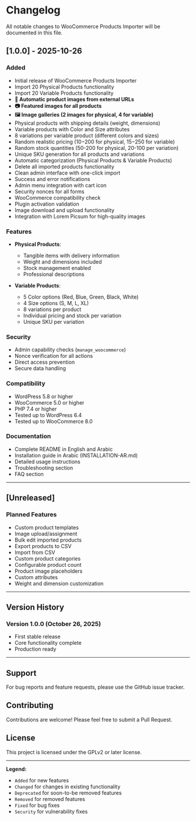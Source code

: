 # Changelog

All notable changes to WooCommerce Products Importer will be documented in this file.

## [1.0.0] - 2025-10-26

### Added
- Initial release of WooCommerce Products Importer
- Import 20 Physical Products functionality
- Import 20 Variable Products functionality
- **🎨 Automatic product images from external URLs**
- **📷 Featured images for all products**
- **🖼️ Image galleries (2 images for physical, 4 for variable)**
- Physical products with shipping details (weight, dimensions)
- Variable products with Color and Size attributes
- 8 variations per variable product (different colors and sizes)
- Random realistic pricing ($10-$200 for physical, $15-$250 for variable)
- Random stock quantities (50-200 for physical, 20-100 per variation)
- Unique SKU generation for all products and variations
- Automatic categorization (Physical Products & Variable Products)
- Delete all imported products functionality
- Clean admin interface with one-click import
- Success and error notifications
- Admin menu integration with cart icon
- Security nonces for all forms
- WooCommerce compatibility check
- Plugin activation validation
- Image download and upload functionality
- Integration with Lorem Picsum for high-quality images

### Features
- **Physical Products**: 
  - Tangible items with delivery information
  - Weight and dimensions included
  - Stock management enabled
  - Professional descriptions
  
- **Variable Products**:
  - 5 Color options (Red, Blue, Green, Black, White)
  - 4 Size options (S, M, L, XL)
  - 8 variations per product
  - Individual pricing and stock per variation
  - Unique SKU per variation

### Security
- Admin capability checks (`manage_woocommerce`)
- Nonce verification for all actions
- Direct access prevention
- Secure data handling

### Compatibility
- WordPress 5.8 or higher
- WooCommerce 5.0 or higher
- PHP 7.4 or higher
- Tested up to WordPress 6.4
- Tested up to WooCommerce 8.0

### Documentation
- Complete README in English and Arabic
- Installation guide in Arabic (INSTALLATION-AR.md)
- Detailed usage instructions
- Troubleshooting section
- FAQ section

---

## [Unreleased]

### Planned Features
- Custom product templates
- Image upload/assignment
- Bulk edit imported products
- Export products to CSV
- Import from CSV
- Custom product categories
- Configurable product count
- Product image placeholders
- Custom attributes
- Weight and dimension customization

---

## Version History

### Version 1.0.0 (October 26, 2025)
- First stable release
- Core functionality complete
- Production ready


---

## Support

For bug reports and feature requests, please use the GitHub issue tracker.

## Contributing

Contributions are welcome! Please feel free to submit a Pull Request.

## License

This project is licensed under the GPLv2 or later license.

---

**Legend:**
- `Added` for new features
- `Changed` for changes in existing functionality
- `Deprecated` for soon-to-be removed features
- `Removed` for removed features
- `Fixed` for bug fixes
- `Security` for vulnerability fixes

